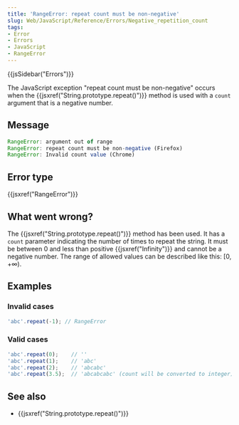 ```yaml
---
title: 'RangeError: repeat count must be non-negative'
slug: Web/JavaScript/Reference/Errors/Negative_repetition_count
tags:
- Error
- Errors
- JavaScript
- RangeError
---
```

{{jsSidebar("Errors")}}

The JavaScript exception "repeat count must be non-negative" occurs when the
{{jsxref("String.prototype.repeat()")}} method is used with a
`count` argument that is a negative number.

## Message

```js
RangeError: argument out of range
RangeError: repeat count must be non-negative (Firefox)
RangeError: Invalid count value (Chrome)
```

## Error type

{{jsxref("RangeError")}}

## What went wrong?

The {{jsxref("String.prototype.repeat()")}} method has been used.
It has a `count` parameter indicating the number of times to repeat the string.
It must be between 0 and less than positive {{jsxref("Infinity")}} and
cannot be a negative number. The range of allowed values can be described like
this: \[0, +∞).

## Examples

### Invalid cases

```js example-bad
'abc'.repeat(-1); // RangeError 
```

### Valid cases

```js example-good
'abc'.repeat(0);    // ''
'abc'.repeat(1);    // 'abc'
'abc'.repeat(2);    // 'abcabc'
'abc'.repeat(3.5);  // 'abcabcabc' (count will be converted to integer)
```

## See also

*   {{jsxref("String.prototype.repeat()")}}
